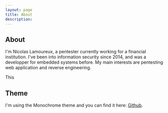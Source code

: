 ```yaml
---
layout: page
title: About
description: 
---
```

## About
I'm Nicolas Lamoureux, a pentester currently working for a financial institution. I've been into information security since 2014, and was a developper for embedded systems before.
My main interests are pentesting web application and reverse engineering.

This 

## Theme
I'm using the Monochrome theme and you can find it here: [Github](https://github.com/thereviewindex/monochrome/).

